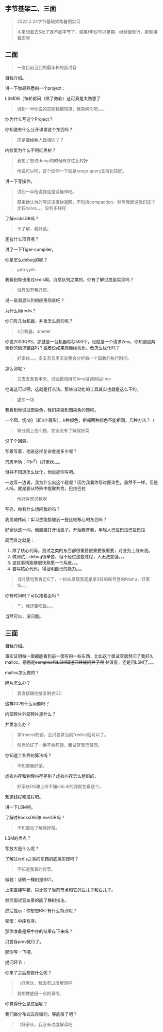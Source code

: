 ## 字节基架二、三面

> 2022.2.24字节基础架构暑期实习
>
> 本来想着去S社了就不面字节了，结果HR说可以暑期，继续面就行，那就接着面呗

## 二面

> 一位目前见到的最年长的面试官

自我介绍。

讲一下你最熟悉的一个project：

LSMDB（每轮都问（除了微软）这可真是太熟悉了

> 讲到一半你说的这些我都知道，我来问你吧。。。

你为什么写这个Project？

你知道有什么公开课讲这个东西吗？

> 这是要给新人做培训？？

内存里为什么不用红黑树？

> 我想了想说dump的时候有序性比较好
>
> 他说可以吧，这个延伸一下就是range query支持比较好。

讲一下写操作。

> 讲到一半他说你这是读操作吧。
>
> 原来他认为的写应该很快返回，不包括compaction，然后我就说我们这个比较naive。。。没有多线程

了解rocksDB吗？

> 不了解，我好菜。

还有什么项目呢？

讲了一下Tiger-compiler。

你是怎么debug的呢？

> gdb yyds

我看到你也用过redis啊，消息队列之类的，你有了解过底层实现吗？

> 没有没有我好菜。

说一说消息队列的应用场景吧？

为什么用redis？

你们有几台机器，并发怎么测的呢？

> 4台机器，Jmeter

你说2000QPS，那就是一台机器每秒500个，也就是一个请求2ms，你知道这两毫秒的请求链路吗？或者说如果想继续优化，改怎么优化吗？

> 好家伙。。。支支吾吾半天说我会分析每一个函数的执行时间。

怎么测呢？

> 又支支吾吾半天，说函数调用前time减调用后time

他说这可以啊，这就是打点法。那些自动化的工具其实也就是这么干的。

> 虚惊一场

我看到你说过图染色，我们来做到图染色的题吧。

一个圆，切n份（即n个扇形），k种颜色，相邻两种颜色不能相同，几种方法？（

> 等分圆上色问题，完全没有了解我好菜

说了个回溯。

写着写着，他说这样复杂度是多少呢？

沉思半晌：$O(n^k)$（好家伙。。。

但并不知道怎么优化，他说那你写吧。

一边写一边说。我为什么出这个题呢？因为我看你写过图染色，虽然不一样，但是人吗，就是要从特殊中提取共性，巴拉巴拉

> 他好喜欢说教啊

写完，你有什么想问我的吗？

我灵魂拷问：实习生能接触到一些比较核心的东西吗？

好家伙这一问，他直接打开话匣子。开始教育我，年轻人巴拉巴拉巴拉巴拉

简而言之就是：

1. 除了核心代码，测试之类的东西都很重要很重要很重要，对业务上线来说。
2. 做测试，debug很辛苦，但不经过这些过程，人无法变强。。。
3. 这些事情能够很快熟悉一个系统。。。
4. 要写核心代码，得证明自己的能力。。。

> 当时感觉我肯定G了，一抬头发现我还是拿S社的账号登的feishu，好家伙。。。

你有时间吗？可以接着面吗？

> 艹，我还要吃饭。。。

当然可以，没问题。

## 三面

自我介绍。

事实证明每一面都能看到前一面写的一些东西，比如这个面试官居然问了我好久malloc。<del>意思是compiler和LSM知道已经被问烂了呗</del> 并没有，还是问LSM了。。。

malloc怎么做的？

碎片怎么办？

> 我直接跟他扯复制式GC

这样GC有什么问题吗？

内部碎片外部碎片是什么？

并发怎么办？

> 拿freelist的锁，且只要拿当前freelist就可以了。
>
> 然后论证了一番不会死锁。面试官表示赞同。

你知道工业界的算法吗？

> 不知道我好菜。

虚拟内存和物理内存差别？虚拟内存怎么组织的。

> 好家伙OS课上听不懂chb dl的我就在看这个。

知道线程和进程吧。

讲一下LSM吧。

了解过RocksDB和LevelDB吗？

> 不知道没了解我好菜。

LSM的优点？

写放大是什么呢？

了解过redis之类的东西的底层实现吗？

> 不知道我真的好菜。

做题：证明一棵树是BST。

上来直接写错，只比较了当前节点和它的左儿子和右儿子。

然后面试官友善的画了棵树指出。

然后提示：你想想BST有什么特点呢？

顿悟：中序有序。

那你准备是把中序的结果存下来吗？

只要存prev就行了。

那你写一下吧。

提问环节：

你来了之后想做什么呢？

> （好家伙，我没有过度解读吧
>
> 我想做底层一点的事情。

你觉得什么是底层呢？

我们做分布式云存储的，够底层了吧？

> （好家伙，我没有过度解读吧

